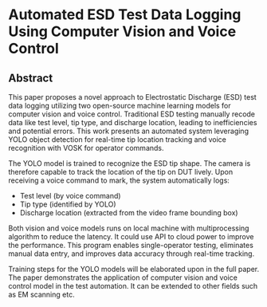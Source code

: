 # Automated ESD Test Data Logging Using Computer Vision and Voice Control

## Abstract

This paper proposes a novel approach to Electrostatic Discharge (ESD) test data logging utilizing two open-source machine learning models for computer vision and voice control. Traditional ESD testing manually recode data like test level, tip type, and discharge location, leading to inefficiencies and potential errors. This work presents an automated system leveraging YOLO object detection for real-time tip location tracking and voice recognition with VOSK for operator commands.

The YOLO model is trained to recognize the ESD tip shape. The camera is therefore capable to track the location of the tip on DUT lively. Upon receiving a voice command to mark, the system automatically logs:

- Test level (by voice command)
- Tip type (identified by YOLO)
- Discharge location (extracted from the video frame bounding box)

Both vision and voice models runs on local machine with multiprocessing algorithm to reduce the latency. It could use API to cloud power to improve the performance. This program enables single-operator testing, eliminates manual data entry, and improves data accuracy through real-time tracking.

Training steps for the YOLO models will be elaborated upon in the full paper. The paper demonstrates the application of computer vision and voice control model in the test automation. It can be extended to other fields such as EM scanning etc.